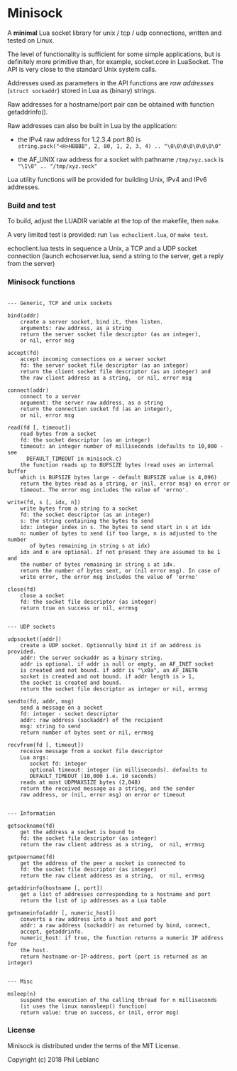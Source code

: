 # Minisock

A **minimal** Lua socket library for unix / tcp / udp connections, written and tested on Linux.

The level of functionality is sufficient for some simple applications, but is definitely more primitive than, for example, socket.core in LuaSocket. The API is very close to the standard Unix system calls.

Addresses used as parameters in the API functions are *raw addresses* (`struct sockaddr`) stored in Lua as (binary) strings.

Raw addresses for a hostname/port pair can be obtained with function getaddrinfo().

Raw addresses can also be built in Lua by the application:

* the IPv4 raw address for 1.2.3.4 port 80 is\
`string.pack("<H>HBBBB", 2, 80, 1, 2, 3, 4) .. "\0\0\0\0\0\0\0\0"`

* the AF_UNIX raw address for a socket with pathname `/tmp/xyz.sock` is\
`"\1\0" .. "/tmp/xyz.sock"`

Lua utility functions will be provided for building Unix, IPv4 and IPv6 addresses.


### Build and test

To build, adjust the LUADIR variable at the top of the makefile, then `make`.

A very limited test is provided: run `lua echoclient.lua`, or `make test`.

echoclient.lua tests in sequence a Unix, a TCP and a UDP socket connection (launch echoserver.lua, send a string to the server, get a reply from the server)


### Minisock functions

```

--- Generic, TCP and unix sockets

bind(addr)
	create a server socket, bind it, then listen. 
	arguments: raw address, as a string
	return the server socket file descriptor (as an integer),  
	or nil, error msg

accept(fd)
	accept incoming connections on a server socket
	fd: the server socket file descriptor (as an integer)
	return the client socket file descriptor (as an integer) and
	the raw client address as a string,  or nil, error msg
	
connect(addr)
	connect to a server
	argument: the server raw address, as a string
	return the connection socket fd (as an integer), 
	or nil, error msg
	
read(fd [, timeout])
	read bytes from a socket
	fd: the socket descriptor (as an integer)
	timeout: an integer number of milliseconds (defaults to 10,000 - see
	  DEFAULT_TIMEOUT in minisock.c)
	the function reads up to BUFSIZE bytes (read uses an internal buffer
	which is BUFSIZE bytes large - default BUFSIZE value is 4,096)
	return the bytes read as a string, or (nil, error msg) on error or 
	timeout. The error msg includes the value of 'errno'.
	
write(fd, s [, idx, n])
	write bytes from a string to a socket
	fd: the socket descriptor (as an integer)
	s: the string containing the bytes to send
	idx: integer index in s. The bytes to send start in s at idx
	n: number of bytes to send (if too large, n is adjusted to the number
	   of bytes remaining in string s at idx)
	idx and n are optional. If not present they are assumed to be 1 and 
	the number of bytes remaining in string s at idx.
	return the number of bytes sent, or (nil error msg). In case of 
	write error, the error msg includes the value of 'errno'
	
close(fd)
	close a socket 
	fd: the socket file descriptor (as integer)
	return true on success or nil, errmsg	


--- UDP sockets

udpsocket([addr])
	create a UDP socket. Optionnally bind it if an address is provided.
	addr: the server sockaddr as a binary string. 
	addr is optional. if addr is null or empty, an AF_INET socket 
	is created and not bound. if addr is "\x0a", an AF_INET6 
	socket is created and not bound. if addr length is > 1, 
	the socket is created and bound.
	return the socket file descriptor as integer or nil, errmsg

sendto(fd, addr, msg)
	send a message on a socket
	fd: integer - socket descriptor
	addr: raw address (sockaddr) of the recipient
	msg: string to send
	return number of bytes sent or nil, errmsg

recvfrom(fd [, timeout])
	receive message from a socket file descriptor
	Lua args:  
	   socket fd: integer
	   optional timeout: integer (in milliseconds). defaults to
	   DEFAULT_TIMEOUT (10,000 i.e. 10 seconds)
	reads at most UDPMAXSIZE bytes (2,048) 
	return the received message as a string, and the sender 
	raw address, or (nil, error msg) on error or timeout


--- Information

getsockname(fd)
	get the address a socket is bound to
	fd: the socket file descriptor (as integer)
	return the raw client address as a string,  or nil, errmsg
	
getpeername(fd)
	get the address of the peer a socket is connected to
	fd: the socket file descriptor (as integer)
	return the raw client address as a string,  or nil, errmsg	

getaddrinfo(hostname [, port])
	get a list of addresses corresponding to a hostname and port
	return the list of ip addresses as a Lua table

getnameinfo(addr [, numeric_host])
	converts a raw address into a host and port
	addr: a raw address (sockaddr) as returned by bind, connect, 
    accept, getaddrinfo.
	numeric_host: if true, the function returns a numeric IP address for 
	the host.
	return hostname-or-IP-address, port (port is returned as an integer)


--- Misc

msleep(n)
	suspend the execution of the calling thread for n milliseconds
	(it uses the linux nanosleep() function)
	return value: true on success, or (nil, error msg)

```

### License

Minisock is distributed under the terms of the MIT License.

Copyright (c) 2018 Phil Leblanc

